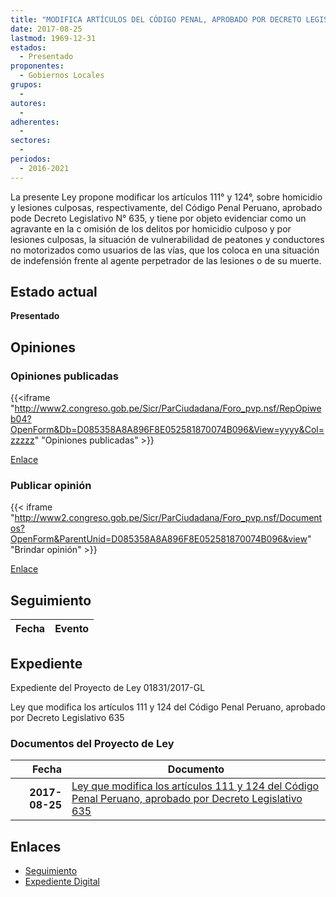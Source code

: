 ```yaml
---
title: "MODIFICA ARTÍCULOS DEL CÓDIGO PENAL, APROBADO POR DECRETO LEGISLATIVO 635"
date: 2017-08-25
lastmod: 1969-12-31
estados: 
  - Presentado
proponentes: 
  - Gobiernos Locales
grupos: 
  - 
autores: 
  - 
adherentes: 
  - 
sectores: 
  - 
periodos: 
  - 2016-2021
---
```


La presente Ley propone modificar los artículos 111° y 124°, sobre homicidio y lesiones culposas, respectivamente, del Código Penal Peruano, aprobado pode Decreto Legislativo N° 635, y tiene por objeto evidenciar como un agravante en la c omisión de los delitos por homicidio culposo y por lesiones culposas, la situación de vulnerabilidad de peatones y conductores no motorizados como usuarios de las vías, que los coloca en una situación de indefensión frente al agente perpetrador de las lesiones o de su muerte.


## Estado actual

**Presentado**

## Opiniones

### Opiniones publicadas

{{<iframe "http://www2.congreso.gob.pe/Sicr/ParCiudadana/Foro_pvp.nsf/RepOpiweb04?OpenForm&Db=D085358A8A896F8E052581870074B096&View=yyyy&Col=zzzzz" "Opiniones publicadas" >}}

[Enlace](http://www2.congreso.gob.pe/Sicr/ParCiudadana/Foro_pvp.nsf/RepOpiweb04?OpenForm&Db=D085358A8A896F8E052581870074B096&View=yyyy&Col=zzzzz)
### Publicar opinión

{{< iframe "http://www2.congreso.gob.pe/Sicr/ParCiudadana/Foro_pvp.nsf/Documentos?OpenForm&ParentUnid=D085358A8A896F8E052581870074B096&view" "Brindar opinión" >}}

[Enlace](http://www2.congreso.gob.pe/Sicr/ParCiudadana/Foro_pvp.nsf/Documentos?OpenForm&ParentUnid=D085358A8A896F8E052581870074B096&view)

## Seguimiento

| Fecha | Evento |
|------:|--------|


## Expediente

Expediente del Proyecto de Ley 01831/2017-GL

Ley que modifica los artículos 111 y 124 del Código Penal Peruano, aprobado por Decreto Legislativo 635


### Documentos del Proyecto de Ley

| Fecha | Documento |
|------:|--------|
| **2017-08-25** | [Ley que modifica los artículos 111 y 124 del Código Penal Peruano, aprobado por Decreto Legislativo 635](http://www.leyes.congreso.gob.pe/Documentos/2016_2021/Proyectos_de_Ley_y_de_Resoluciones_Legislativas/PL0183120170825.pdf) |

## Enlaces 

- [Seguimiento](http://www2.congreso.gob.pe/Sicr/TraDocEstProc/CLProLey2016.nsf/f7fff46988ca05b1052578e100829cc7/c92899218ebdabc605258187006e98c1?OpenDocument)
- [Expediente Digital](http://www2.congreso.gob.pe/Sicr/TraDocEstProc/CLProLey2016.nsf/f7fff46988ca05b1052578e100829cc7/c92899218ebdabc605258187006e98c1?OpenDocument&Click=05257FB7005EB655.eb71d0cf91d8294e05256cdf006b5706/$Body/0.1C6C)
